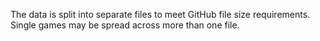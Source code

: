 
The data is split into separate files to meet GitHub file size requirements. Single games may be spread across more than one file.
